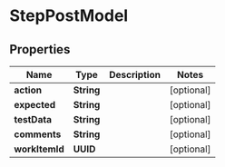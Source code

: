 

# StepPostModel


## Properties

| Name | Type | Description | Notes |
|------------ | ------------- | ------------- | -------------|
|**action** | **String** |  |  [optional] |
|**expected** | **String** |  |  [optional] |
|**testData** | **String** |  |  [optional] |
|**comments** | **String** |  |  [optional] |
|**workItemId** | **UUID** |  |  [optional] |



